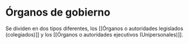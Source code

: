 # Órganos de gobierno
Se dividen en dos tipos diferentes, los [[Órganos o autoridades legislados (colegiados)]] y los [[Órganos o autoridades ejecutivos (Unipersonales)]].